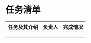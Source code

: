 # 任务清单

| 任务及其介绍 | 负责人 | 完成情况 |
| ------------ | ------ | -------- |
|              |        |          |
|              |        |          |
|              |        |          |

